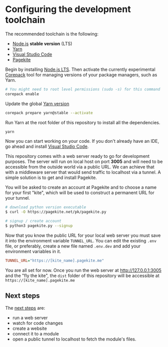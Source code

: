 # Configuring the development toolchain

The recommended toolchain is the following:

- [Node.js](https://nodejs.org/en) **stable version** (LTS)
- [Yarn](https://yarnpkg.com/getting-started/install)
- [Visual Studio Code](https://code.visualstudio.com/)
- [Pagekite](https://pagekite.net/)

Begin by installing [Node.js LTS](https://nodejs.org/en). Then activate the currently experimental [Corepack](https://nodejs.org/dist/latest/docs/api/corepack.html) tool for managing versions of your package managers, such as Yarn.

```bash
# You might need to root level permissions (sudo -s) for this command
corepack enable
```

Update the global [Yarn version](https://yarnpkg.com/getting-started/install)

```bash
corepack prepare yarn@stable --activate
```

Run Yarn at the root folder of this repository to install all the dependencies.

```bash
yarn
```

Now you can start working on your code. If you don't already have an IDE, go ahead and install [Visual Studio Code](https://code.visualstudio.com/).

This repository comes with a web server ready to go for development purposes. The server will run on local host on port **3005** and will need to be accessible from the outside world via a public URL. We can achieve that with a middleware server that would send traffic to localhost via a tunnel. A simple solution is to get and install Pagekite.

You will be asked to create an account at Pagekite and to choose a name for your first "kite", which will be used to construct a permanent URL for your tunnel.

```bash
# download python version executable
$ curl -O https://pagekite.net/pk/pagekite.py 

# signup / create account
$ python3 pagekite.py --signup 
```

Now that you know the public URL for your local web server you must save it into the environment variable `TUNNEL_URL`. You can edit the existing `.env` file, or preferably, create a new file named `.env.dev` and add your environment variables in it.

```ini
TUNNEL_URL="https://[kite_name].pagekite.me"
```

You are all set for now. Once you run the web server at http://127.0.0.1:3005 and the "fly the kite", the `dist` folder of this repository will be accessible at `https://[kite_name].pagekite.me`

## Next steps

The [next steps](dev_with_tunnel.md) are:

- run a web server
- watch for code changes
- create a website
- connect it to a module
- open a public tunnel to localhost to fetch the module's files.
